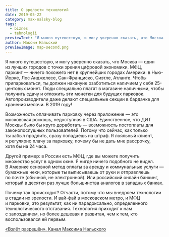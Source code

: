 ```yaml
---
title: О зрелости технологий
date: 2019-05-22
category: max-nalsky-blog
tags:
  - biznes
  - tehnologii
previewText: "Я много путешествую, и могу уверенно сказать, что Москва — один из лучших городов с точки зрения цифровой экономики. МФЦ, паркинг — ничего похожего нет в крупнейших городах Америки: в Нью-Йорке, Лос Анджелесе, Сан-Франциско, Сиэтле, Атланте. Чтобы припарковаться, ты должен накануне озаботиться наличием у себя 25-центовых монет. Люди специально платят в магазине наличными, чтобы получить сдачу и отложить эти монетки для будущих парковок. Автопроизводители даже делают специальные секции в бардачке для хранения мелочи. В 2019 году!"
author: Максим Нальский
previewImage: map-second.png
---
```

Я много путешествую, и могу уверенно сказать, что Москва — один из лучших городов с точки зрения цифровой экономики. МФЦ, паркинг — ничего похожего нет в крупнейших городах Америки: в Нью-Йорке, Лос Анджелесе, Сан-Франциско, Сиэтле, Атланте. Чтобы припарковаться, ты должен накануне озаботиться наличием у себя 25-центовых монет. Люди специально платят в магазине наличными, чтобы получить сдачу и отложить эти монетки для будущих парковок. Автопроизводители даже делают специальные секции в бардачке для хранения мелочи. В 2019 году!

Возможность оплачивать парковку через приложение — это московская роскошь, недоступная в США. Единственное, что ДИТ Москвы было бы круто доработать — возможность постоплаты для законопослушных пользователей. Потому что сейчас, как только ты забыл продлить, сразу попадаешь на штраф. Я лояльный клиент, я регулярно плачу за парковку, почему бы не дать мне рассрочку, хотя бы на 24 часа.

Другой пример: в России есть МФЦ, где вы можете получить множество услуг в одном окне. Я нигде ничего подобного не видел. В Америке основной метод оплаты за аренду и коммунальные услуги — бумажные чеки, которые ты выписываешь от руки и отправляешь по почте (обычной, не электронной). Или российский онлайн банкинг, который в десятки раз лучше большинства аналогов в западных банках.

Почему так происходит? Отчасти, потому что мы внедряем технологии в стадии их зрелости. И вай-фай в московском метро, и МФЦ и парковки, это результат, как ни парадоксально, определенного технологического отставания. Технология приходит к нам с запозданием, но более дешевая и развитая, чем к тем, кто воспользовался ей первым.

[«Взлёт разрешён». Канал Максима Нальского](https://t.me/clearfortakeoff)